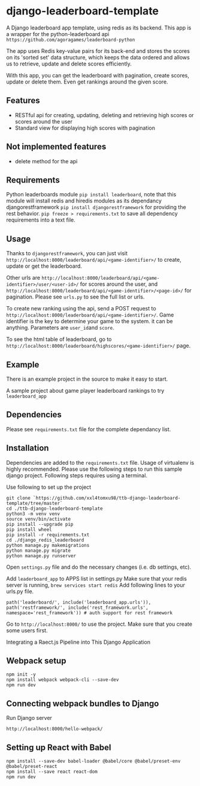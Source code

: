 django-leaderboard-template
===========================

A Django leaderboard app template, using redis as its backend. This app is a wrapper for the python-leaderboard api `https://github.com/agoragames/leaderboard-python`

The app uses Redis key-value pairs for its back-end and stores the scores on its 'sorted set' data structure, which keeps the data ordered and allows us to retrieve, update and delete scores efficiently.

With this app, you can get the leaderboard with pagination, create scores, update or delete them. Even get rankings around the given score.

Features
--------

* RESTful api for creating, updating, deleting and retrieving high scores or scores around the user
* Standard view for displaying high scores with pagination

Not implemented features
------------------------

* delete method for the api

Requirements
------------

Python leaderboards module `pip install leaderboard`, note that this module will install redis and hiredis modules as its dependancy djangorestframework `pip install djangorestframework` for providing the rest behavior. `pip freeze > requirements.txt` to save all dependency requirements into a text file.

Usage
-----

Thanks to `djangorestframework`, you can just visit `http://localhost:8000/leaderboard/api/<game-identifier>/` to create, update or get the leaderboard.

Other urls are `http://localhost:8000/leaderboard/api/<game-identifier>/user/<user-id>/` for scores around the user, and `http://localhost:8000/leaderboard/api/<game-identifier>/<page-id>/` for pagination. Please see `urls.py` to see the full list or urls.

To create new ranking using the api, send a POST request to `http://localhost:8000/leaderboard/api/<game-identifier>/`. Game identifier is the key to determine your game to the system. it can be anything. Parameters are `user_id`and `score`.

To see the html table of leaderboard, go to `http://localhost:8000/leaderboard/highscores/<game-identifier>/` page.

Example
-------

There is an example project in the source to make it easy to start.

A sample project about game player leaderboard rankings to try `leaderboard_app`

Dependencies
------------

Please see `requirements.txt` file for the complete dependancy list.

Installation
------------

Dependencies are added to the `requirements.txt` file. Usage of virtualenv is highly recommended. Please use the following steps to run this sample django project. Following steps requires using a terminal.

Use following to set up the project

    git clone `https://github.com/xxl4tomxu98/ttb-django-leaderboard-template/tree/master`
    cd ./ttb-django-leaderboard-template
    python3 -m venv venv
    source venv/bin/activate
    pip install --upgrade pip
    pip install wheel
    pip install -r requirements.txt
    cd ./django_redis_leaderboard
    python manage.py makemigrations
    python manage.py migrate      
    python manage.py runserver     

Open `settings.py` file and do the necessary changes (i.e. db settings, etc).

Add `leaderboard_app` to APPS list in settings.py
Make sure that your redis server is running, `brew services start redis`
Add following lines to your urls.py file.

    path('leaderboard/', include('leaderboard_app.urls')),
    path('restframework/', include('rest_framework.urls', namespace='rest_framework')) # auth support for rest framework

Go to `http://localhost:8000/` to use the project. Make sure that you create some users first.

Integrating a Raect.js Pipeline into This Django Application


Webpack setup
-------------
    npm init -y
    npm install webpack webpack-cli --save-dev
    npm run dev

Connecting webpack bundles to Django
------------------------------------
Run Django server

    http://localhost:8000/hello-webpack/

Setting up React with Babel
---------------------------
    npm install --save-dev babel-loader @babel/core @babel/preset-env @babel/preset-react
    npm install --save react react-dom
    npm run dev
